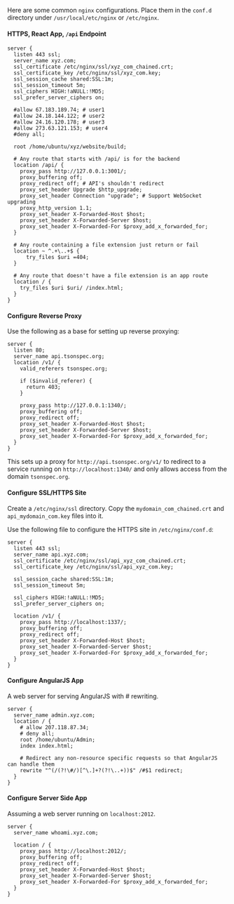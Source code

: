 Here are some common `nginx` configurations.  Place them in the `conf.d` directory under `/usr/local/etc/nginx` or `/etc/nginx`.

#### HTTPS, React App, `/api` Endpoint

```
server {
  listen 443 ssl;
  server_name xyz.com;
  ssl_certificate /etc/nginx/ssl/xyz_com_chained.crt;
  ssl_certificate_key /etc/nginx/ssl/xyz_com.key;
  ssl_session_cache shared:SSL:1m;
  ssl_session_timeout 5m;
  ssl_ciphers HIGH:!aNULL:!MD5;
  ssl_prefer_server_ciphers on;

  #allow 67.183.189.74; # user1
  #allow 24.18.144.122; # user2
  #allow 24.16.120.178; # user3
  #allow 273.63.121.153; # user4
  #deny all;

  root /home/ubuntu/xyz/website/build;

  # Any route that starts with /api/ is for the backend
  location /api/ {
    proxy_pass http://127.0.0.1:3001/;
    proxy_buffering off;
    proxy_redirect off; # API's shouldn't redirect
    proxy_set_header Upgrade $http_upgrade;
    proxy_set_header Connection "upgrade"; # Support WebSocket upgrading
    proxy_http_version 1.1;
    proxy_set_header X-Forwarded-Host $host;
    proxy_set_header X-Forwarded-Server $host;
    proxy_set_header X-Forwarded-For $proxy_add_x_forwarded_for;
  }

  # Any route containing a file extension just return or fail
  location ~ ^.+\..+$ {
      try_files $uri =404;
  }

  # Any route that doesn't have a file extension is an app route
  location / {
    try_files $uri $uri/ /index.html;
  }
}
```

#### Configure Reverse Proxy

Use the following as a base for setting up reverse proxying:

	server {
	  listen 80;
	  server_name api.tsonspec.org;
	  location /v1/ {
	    valid_referers tsonspec.org;
	
	    if ($invalid_referer) {
	      return 403;
	    }
	
	    proxy_pass http://127.0.0.1:1340/;
	    proxy_buffering off;
	    proxy_redirect off;
	    proxy_set_header X-Forwarded-Host $host;
	    proxy_set_header X-Forwarded-Server $host;
	    proxy_set_header X-Forwarded-For $proxy_add_x_forwarded_for;
	  }
	}

This sets up a proxy for `http://api.tsonspec.org/v1/` to redirect to a service running on `http://localhost:1340/` and only allows access from the domain `tsonspec.org`.

#### Configure SSL/HTTPS Site

Create a `/etc/nginx/ssl` directory.  Copy the `mydomain_com_chained.crt` and `api_mydomain_com.key` files into it.

Use the following file to configure the HTTPS site in `/etc/nginx/conf.d`:

```
server {
  listen 443 ssl;
  server_name api.xyz.com;
  ssl_certificate /etc/nginx/ssl/api_xyz_com_chained.crt;
  ssl_certificate_key /etc/nginx/ssl/api_xyz_com.key;

  ssl_session_cache shared:SSL:1m;
  ssl_session_timeout 5m;

  ssl_ciphers HIGH:!aNULL:!MD5;
  ssl_prefer_server_ciphers on;

  location /v1/ {
    proxy_pass http://localhost:1337/;
    proxy_buffering off;
    proxy_redirect off;
    proxy_set_header X-Forwarded-Host $host;
    proxy_set_header X-Forwarded-Server $host;
    proxy_set_header X-Forwarded-For $proxy_add_x_forwarded_for;
  }
}
```

#### Configure AngularJS App

A web server for serving AngularJS with # rewriting.

```
server {
  server_name admin.xyz.com;
  location / {
    # allow 207.118.87.34;
    # deny all;
    root /home/ubuntu/Admin;
    index index.html;

    # Redirect any non-resource specific requests so that AngularJS can handle them
    rewrite "^(/(?!\#/)[^\.]+?(?!\..+))$" /#$1 redirect;
  }
}
```

#### Configure Server Side App

Assuming a web server running on `localhost:2012`.

```
server {
  server_name whoami.xyz.com;

  location / {
    proxy_pass http://localhost:2012/;
    proxy_buffering off;
    proxy_redirect off;
    proxy_set_header X-Forwarded-Host $host;
    proxy_set_header X-Forwarded-Server $host;
    proxy_set_header X-Forwarded-For $proxy_add_x_forwarded_for;
  }
}
```
